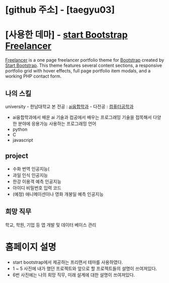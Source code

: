 # [github 주소] - [taegyu03]

# [사용한 데마] - [start Bootstrap](http://startbootstrap.com/) [Freelancer](http://startbootstrap.com/template-overviews/freelancer/)

[Freelancer](http://startbootstrap.com/template-overviews/freelancer/) is a one page freelancer portfolio theme for [Bootstrap](http://getbootstrap.com/) created by [Start Bootstrap](http://startbootstrap.com/). This theme features several content sections, a responsive portfolio grid with hover effects, full page portfolio item modals, and a working PHP contact form.

## 나의 스킬

university - 한남대학교 
본 전공 : [ai융합학과](https://ai.hannam.ac.kr/) - 다전공 : [컴퓨터공학과](https://ce.hannam.ac.kr/)
* ai융합학과에서 배운 ai 기술과 컴공에서 배우는 프로그래밍 기술을 접목해서 다양한 분야에 응용가능
사용하는 프로그래밍 언어
* python
* C
* javascript

## project

* 수화 번역 인공지능(
* 과일 인식 인공지능
* 한강 이용객 예측 인공지능
* 아이디 비밀번호 입력 코드
* (예정) 애니메이션이나 영화 개봉일 예측 인공지능

## 희망 직무

학교, 학원, 기업 등 앱 개발 및 데이터 베이스 관리

# 홈페이지 설명

* start bootstrap에서 제공하는 프리랜서 테마를 사용하였다.
* 1 ~ 5 사진에 내가 했던 프로젝트와 앞으로 할 프로젝트들의 설명이 쓰여져있다.
* 6번 사진에는 나의 희망 직무, 미래 설계에 대한 설명이 쓰여져있다.
